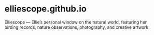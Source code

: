 # elliescope.github.io
Elliescope — Ellie’s personal window on the natural world, featuring her birding records, nature observations, photography, and creative artwork.
